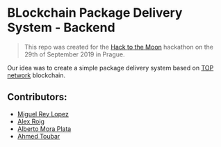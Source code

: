 # BLockchain Package Delivery System - Backend

> This repo was created for the [Hack to the Moon](https://hacktothemoon.com/) hackathon on the 29th of September 2019 in Prague.

Our idea was to create a simple package delivery system based on [TOP network](https://www.topnetwork.org/) blockchain. 

## Contributors:
 - [Miguel Rey Lopez](https://github.com/migreylopez)
 - [Alex Roig](https://github.com/keponer)
 - [Alberto Mora Plata](https://github.com/albermorap)
 - [Ahmed Toubar](https://github.com/toubar/)
